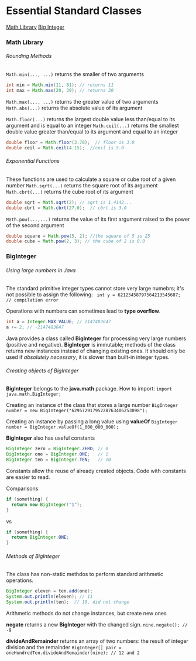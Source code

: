# Essential Standard Classes
[Math Library](###-Math-Library)
[Big Integer](###-BigInteger)


### Math Library
###### Rounding Methods

`Math.min(..., ...)` returns the smaller of two arguments

``` java
int min = Math.min(11, 81); // returns 11
int max = Math.max(20, 30); // returns 30
```

`Math.max(..., ...)` returns the greater value of two arguments
`Math.abs(...)` returns the absolute value of its argument

`Math.floor(...)` returns the largest double value less than/equal to its argument and is equal to an integer
`Math.ceil(...)` returns the smallest double value greater than/equal to its argument and equal to an integer

``` java
double floor = Math.floor(3.78);  // floor is 3.0
double ceil = Math.ceil(4.15);  //ceil is 5.0
```

###### Exponential Functions
These functions are used to calculate a square or cube root of a given number
`Math.sqrt(...)` returns the square root of its argument
`Math.cbrt(...)` returns the cube root of its argument

``` java
double sqrt = Math.sqrt(2); // sqrt is 1.4142...
double cbrt = Math.cbrt(27.0);  // cbrt is 3.0
```

`Math.pow(...,...)` returns the value of its first argument raised to the power of the second argument

``` java
double square = Math.pow(5, 2); //the square of 5 is 25
double cube = Math.pow(2, 3); // the cube of 2 is 8.0
```

### BigInteger
###### Using large numbers in Java
The standard primitive integer types cannot store very large numebrs; it's not possible to assign the following:
` int y = 62123458797564213545687;  // compilation error`

Operations with numbers can sometimes lead to **type overflow**.

``` java
int a = Integer.MAX_VALUE; // 2147483647
a += 2; // -2147483647
```

Java provides a class called **BigInteger** for processing very large numbers (positive and negative). **BigInteger** is immutable; methods of the class returns new instances instead of changing existing ones. It should only be used if *absolutely necessary*, it is slower than built-in integer types.

###### Creating objects of BigInteger
**BigInteger** belongs to the **java.math** package.
How to import: `import java.math.BigInteger;`

Creating an instance of the class that stores a large number
`BigInteger number = new BigInteger("62957291795228763406253098");`

Creating an instance by passing a long value using **valueOf**
`BigInteger number = BigInteger.valueOf(1_000_000_000);`

**BigInteger** also has useful constants
``` java
BigInteger zero = BigInteger.ZERO; // 0
BigInteger one = BigInteger.ONE;   // 1
BigInteger ten = BigInteger.TEN;   // 10
```

Constants allow the reuse of already created objects. Code with constants are easier to read.

Comparisons
``` java
if (something) {
  return new BigInteger("1");
}
```
vs
``` java
if (something) {
  return BigInteger.ONE;
}
```

###### Methods of BigInteger
The class has non-static methdos to perform standard arithmetic operations.
``` java
BigInteger eleven = ten.add(one);
System.out.println(eleven); // 11
System.out.println(ten);  // 10, did not change
```

Arithmetic methods do not change instances, but create new ones

**negate** returns a new **BigInteger** with the changed sign.
`nine.negate(); // -9`

**divideAndRemainder** returns an array of two numbers: the result of integer division and the remainder
`BigInteger[] pair = oneHundredTen.divideAndRemainder(nine); // 12 and 2`
